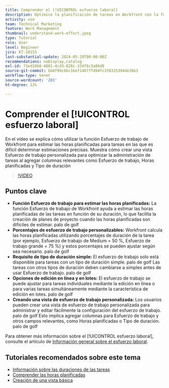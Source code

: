 ```yaml
---
title: Comprender el [!UICONTROL esfuerzo laboral]
description: Optimice la planificación de tareas en Workfront con la función Esfuerzo de trabajo, lo que permite realizar estimaciones planificadas de horas, ediciones en línea y masivas y vistas personalizadas para una administración eficiente del proyecto.
activity: use
team: Technical Marketing
feature: Work Management
thumbnail: understand-work-effort.jpeg
type: Tutorial
role: User
level: Beginner
jira: KT-10153
last-substantial-update: 2024-05-29T00:00:00Z
recommendations: noDisplay,catalog
exl-id: 71ed10b8-4801-4cd3-828c-334f6c3a86d8
source-git-commit: bbdf99c6bc1be714077fd94fc3f8325394de36b3
workflow-type: tm+mt
source-wordcount: '283'
ht-degree: 12%

---
```


# Comprender el [!UICONTROL esfuerzo laboral]

En el vídeo se explica cómo utilizar la función Esfuerzo de trabajo de Workfront para estimar las horas planificadas para tareas en las que es difícil determinar estimaciones precisas.
Muestra cómo crear una vista Esfuerzo de trabajo personalizada para optimizar la administración de tareas al agregar columnas relevantes como Esfuerzo de trabajo, Horas planificadas y Tipo de duración

>[!VIDEO](https://video.tv.adobe.com/v/3429446/?quality=12&learn=on&enablevpops=1)

## Puntos clave

* **Función Esfuerzo de trabajo para estimar las horas planificadas:** La función Esfuerzo de trabajo de Workfront ayuda a estimar las horas planificadas de las tareas en función de su duración, lo que facilita la creación de planes de proyecto cuando las horas planificadas son difíciles de estimar. palo de golf
* **Porcentajes de esfuerzo de trabajo personalizables:** Workfront calcula las horas planificadas utilizando porcentajes de duración de la tarea (por ejemplo, Esfuerzo de trabajo de Medium = 50 %, Esfuerzo de trabajo grande = 75 %) y estos porcentajes se pueden ajustar según sea necesario. palo de golf
* **Requisito de tipo de duración simple:** El esfuerzo de trabajo solo está disponible para tareas con un tipo de duración simple. palo de golf Las tareas con otros tipos de duración deben cambiarse a simples antes de usar Esfuerzo de trabajo. palo de golf
* **Opciones de edición en línea y en lotes:** El esfuerzo de trabajo se puede ajustar para tareas individuales mediante la edición en línea o para varias tareas simultáneamente mediante la característica de edición en lotes. palo de golf
* **Creando una vista de esfuerzo de trabajo personalizada:** Los usuarios pueden crear una vista de esfuerzo de trabajo personalizada para administrar y editar fácilmente la configuración del esfuerzo de trabajo. palo de golf Esto implica agregar columnas para Esfuerzo de trabajo y otros campos relevantes, como Horas planificadas o Tipo de duración. palo de golf


Para obtener más información sobre el [!UICONTROL esfuerzo laboral], consulte el artículo de [Información general sobre el esfuerzo laboral](https://experienceleague.adobe.com/docs/workfront/using/manage-work/tasks/task-information/work-effort.html?lang=es).


## Tutoriales recomendados sobre este tema

* [Información sobre las duraciones de las tareas](/help/manage-work/tasks/understand-task-durations.md)
* [Comprender las horas planificadas](/help/manage-work/tasks/understand-planned-hours.md)
* [Creación de una vista básica](/help/reporting/basic-reporting/create-a-basic-view.md)
